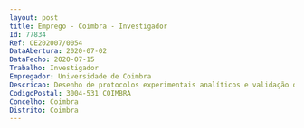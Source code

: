 ```yaml
--- 
layout: post
title: Emprego - Coimbra - Investigador
Id: 77834
Ref: OE202007/0054
DataAbertura: 2020-07-02
DataFecho: 2020-07-15
Trabalho: Investigador
Empregador: Universidade de Coimbra
Descricao: Desenho de protocolos experimentais analíticos e validação de dados experimentais. Análise e tratamento de dados experimentais in vitro e in vivo em contexto de desenvolvimento de novos fármacos. Execução de atividades de investigação e disseminação de conhecimento na área das Ciências da Saúde.
CodigoPostal: 3004-531 COIMBRA
Concelho: Coimbra
Distrito: Coimbra
--- 
```

